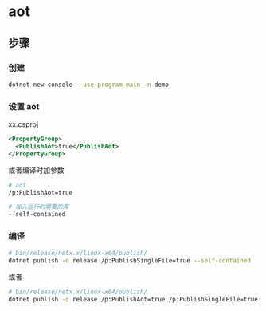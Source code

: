 # aot

## 步骤

### 创建

```sh
dotnet new console --use-program-main -n demo
```

### 设置 aot

xx.csproj

```xml
<PropertyGroup>
  <PublishAot>true</PublishAot>
</PropertyGroup>
```

或者编译时加参数

```sh
# aot
/p:PublishAot=true

# 加入运行时需要的库
--self-contained
```

### 编译

```sh
# bin/release/netx.x/linux-x64/publish/
dotnet publish -c release /p:PublishSingleFile=true --self-contained
```

或者

```sh
# bin/release/netx.x/linux-x64/publish/
dotnet publish -c release /p:PublishAot=true /p:PublishSingleFile=true --self-contained
```
